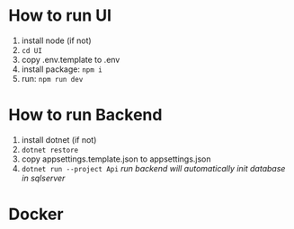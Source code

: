 # How to run UI
1. install node (if not)
2. `cd UI`
3. copy .env.template to .env
4. install package: `npm i`
5. run: `npm run dev`

# How to run Backend
1. install dotnet (if not)
2. `dotnet restore`
3. copy appsettings.template.json to appsettings.json
3. `dotnet run --project Api`
_run backend will automatically init database in sqlserver_

# Docker
